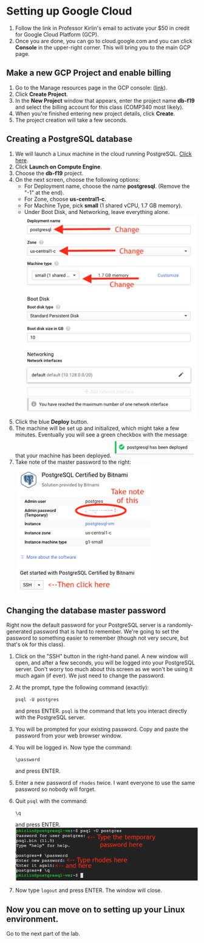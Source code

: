 # Setting up Google Cloud

 1. Follow the link in Professor Kirlin's email to activate your $50 in credit for Google Cloud Platform (GCP).
 2. Once you are done, you can go to cloud.google.com and you can click **Console** in the upper-right corner.  This will bring you to the main GCP page.
 
## Make a new GCP Project and enable billing
 
 1. Go to the Manage resources page in the GCP console: ([link](https://console.cloud.google.com/cloud-resource-manager)).
 2. Click **Create Project**.
 3. In the **New Project** window that appears, enter the project name **db-f19** and select the billing account for this class (COMP340 most likely).
 4. When you're finished entering new project details, click **Create**.
 5. The project creation will take a few seconds.
 
## Creating a PostgreSQL database

1. We will launch a Linux machine in the cloud running PostgreSQL.  [Click here](https://console.cloud.google.com/marketplace/details/bitnami-launchpad/postgresql).
2. Click **Launch on Compute Engine**.
3. Choose the **db-f19** project.
3. On the next screen, choose the following options:
	* For Deployment name, choose the name **postgresql**.  (Remove the "-1" at the end).
	* For Zone, choose **us-central1-c**.
	* For Machine Type, pick **small** (1 shared vCPU, 1.7 GB memory).
	* Under Boot Disk, and Networking, leave everything alone.
	![](sql-setup.png	)
4. Click the blue **Deploy** button.
5. The machine will be set up and initialized, which might take a few minutes.  Eventually you will see a green checkbox with the message that your machine has been deployed.
	![](deployed.png)
6. Take note of the master password to the right:
	![](change-sql-pass.png)

## Changing the database master password
Right now the default password for your PostgreSQL server is a randomly-generated password that is hard to remember.  We're going to set the
password to something easier to remember (though not very secure, but 
that's ok for this class).

1. Click on the "SSH" button in the right-hand panel.  A new window
	will open, and after a few seconds, you will be logged into your 
	PostgreSQL server.  Don't worry too much about this screen as we won't
	be using it much again (if ever).  We just need to change the password.
2. At the prompt, type the following command (exactly):

 	`psql -U postgres`
 	
	and press ENTER.  `psql` is the command that lets you interact directly
	with the PostgreSQL server.
	
3. You will be prompted for your existing password.  Copy and paste the password from your web browser window.
4. You will be logged in.  Now type the command:

	`\password`
	
	and press ENTER.
	
5. Enter a new password of `rhodes` twice.  I want everyone to use
	the same password so nobody will forget.
6. Quit `psql` with the command:

	`\q` 
	
	and press ENTER.
	![](change-pass.png)
	
7. Now type `logout` and press ENTER.  The window will close.

## Now you can move on to setting up your Linux environment.

Go to the next part of the lab.
